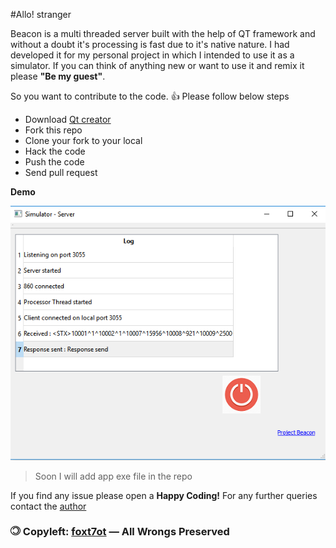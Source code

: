 #Allo! stranger

Beacon is a multi threaded server built with the help of QT framework and without a doubt it's processing is fast due to it's native nature. I had developed it for my personal project in which I intended to use it as a simulator. If you can think of anything new or want to use it and remix it please **"Be my guest"**.

So you want to contribute to the code. :+1: Please follow below steps
- Download [Qt creator](http://www.qt.io/download/)
- Fork this repo
- Clone your fork to your local
- Hack the code
- Push the code
- Send pull request

**Demo**

![alt tag](https://raw.githubusercontent.com/foxt7ot/beacon/master/Demo.PNG)

>Soon I will add app exe file in the repo

If you find any issue please open a
**Happy Coding!** For any further queries contact the [author](mailto:myaseen.khan@hotmail.com)

### ![alt tag](https://raw.githubusercontent.com/foxt7ot/beacon/master/copyLeft.png) Copyleft: [foxt7ot](https://github.com/foxt7ot) — All Wrongs Preserved 
